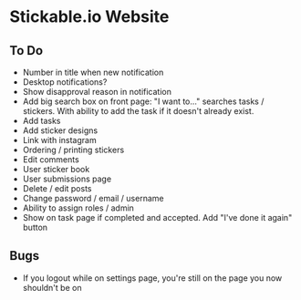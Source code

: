 # Stickable.io Website

## To Do
* Number in title when new notification
* Desktop notifications?
* Show disapproval reason in notification
* Add big search box on front page: "I want to..." searches tasks / stickers. With ability to add the task if it doesn't already exist.
* Add tasks
* Add sticker designs
* Link with instagram
* Ordering / printing stickers
* Edit comments
* User sticker book
* User submissions page
* Delete / edit posts
* Change password / email / username
* Ability to assign roles / admin
* Show on task page if completed and accepted. Add "I've done it again" button

## Bugs
* If you logout while on settings page, you're still on the page you now shouldn't be on
